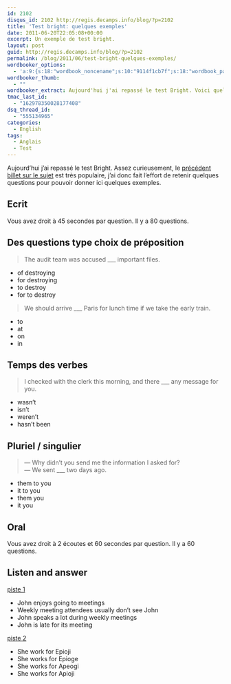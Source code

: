 ```yaml
---
id: 2102
disqus_id: 2102 http://regis.decamps.info/blog/?p=2102
title: 'Test bright: quelques exemples'
date: 2011-06-20T22:05:08+00:00
excerpt: Un exemple de test bright.
layout: post
guid: http://regis.decamps.info/blog/?p=2102
permalink: /blog/2011/06/test-bright-quelques-exemples/
wordbooker_options:
  - 'a:9:{s:18:"wordbook_noncename";s:10:"9114f1cb7f";s:18:"wordbook_page_post";s:4:"-100";s:18:"wordbook_orandpage";s:1:"2";s:23:"wordbook_default_author";s:1:"1";s:23:"wordbook_extract_length";s:3:"256";s:19:"wordbook_actionlink";s:3:"300";s:26:"wordbooker_publish_default";s:2:"on";s:18:"wordbook_attribute";s:0:"";s:29:"wordbooker_status_update_text";s:33:"New blog post :  %title% - %link%";}'
wordbooker_thumb:
  - ""
wordbooker_extract: Aujourd'hui j'ai repassé le test Bright. Voici quelques exemples de questions.
tmac_last_id:
  - "162978350028177408"
dsq_thread_id:
  - "555134965"
categories:
  - English
tags:
  - Anglais
  - Test
---
```

Aujourd’hui j’ai repassé le test Bright.
Assez curieusement, le [précédent billet sur le sujet](http://regis.decamps.info/blog/2009/01/test-bright-evolution/)
est très populaire, j’ai donc fait l’effort de retenir quelques questions pour pouvoir donner ici quelques exemples.

## Ecrit

Vous avez droit à 45 secondes par question. Il y a 80 questions.

##  Des questions type choix de préposition

> The audit team was accused \___ important files.

  * of destroying
  * for destroying
  * to destroy
  * for to destroy

> We should arrive \___ Paris for lunch time if we take the early train.

  * to
  * at
  * on
  * in

##  Temps des verbes

> I checked with the clerk this morning, and there \___ any message for you.

  * wasn’t
  * isn’t
  * weren’t
  * hasn’t been

##  Pluriel / singulier

> — Why didn’t you send me the information I asked for?  
> — We sent \___ two days ago.

  * them to you
  * it to you
  * them you
  * it you

## Oral

Vous avez droit à 2 écoutes et 60 secondes par question. Il y a 60 questions.

##  Listen and answer

[piste 1](/blog/wp-content/uploads/2018/04/11/john.ogg)

  * John enjoys going to meetings
  * Weekly meeting attendees usually don’t see John
  * John speaks a lot during weekly meetings
  * John is late for its meeting

[piste 2](/blog/wp-content/uploads/2018/04/11/she_works.ogg)

  * She work for Epioji
  * She works for Epioge
  * She works for Apeogi
  * She works for Apioji

